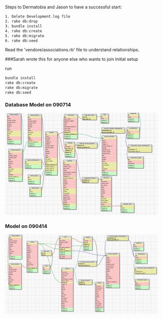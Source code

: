 Steps to Dermatobia and Jason to have a successful start:
```
1. Delete Development.log file
2. rake db:drop
3. bundle install
4. rake db:create
5. rake db:migrate
6. rake db:seed
```
Read the 'vendore/associations.rb' file to understand relationships.

###Sarah wrote this for anyone else who wants to join
Initial setup

run
```
bundle install
rake db:create
rake db:migrate
rake db:seed
```


### Database Model on 090714
![Database model on 090714](090714_Intervene.png)


### Model on 090414
![ Database model](090414_Weintervene2.png)

